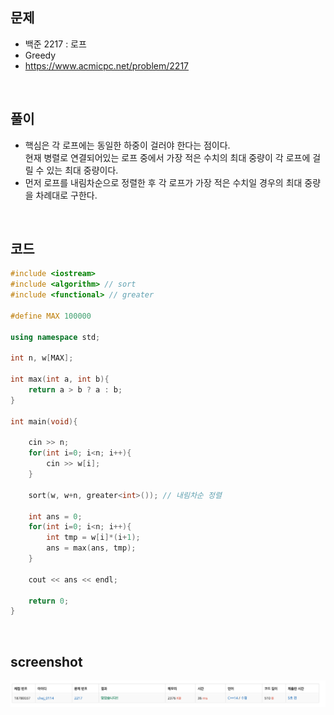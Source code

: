 ## 문제
- 백준 2217 : 로프
- Greedy
- https://www.acmicpc.net/problem/2217

<br/>

## 풀이
- 핵심은 각 로프에는 동일한 하중이 걸러야 한다는 점이다.   
현재 병렬로 연결되어있는 로프 중에서 가장 적은 수치의 최대 중량이 각 로프에 걸릴 수 있는 최대 중량이다.
- 먼저 로프를 내림차순으로 정렬한 후 각 로프가 가장 적은 수치일 경우의 최대 중량을 차례대로 구한다.

<br/>

## 코드

```c++
#include <iostream>
#include <algorithm> // sort
#include <functional> // greater

#define MAX 100000

using namespace std;

int n, w[MAX];

int max(int a, int b){
    return a > b ? a : b;
}

int main(void){
    
    cin >> n;
    for(int i=0; i<n; i++){
        cin >> w[i];
    }
    
    sort(w, w+n, greater<int>()); // 내림차순 정렬
    
    int ans = 0;
    for(int i=0; i<n; i++){
        int tmp = w[i]*(i+1);
        ans = max(ans, tmp);
    }
    
    cout << ans << endl;
    
    return 0;
}


```

<br/>


## screenshot
<img src="./screenshots/boj2217.png" width="900">
